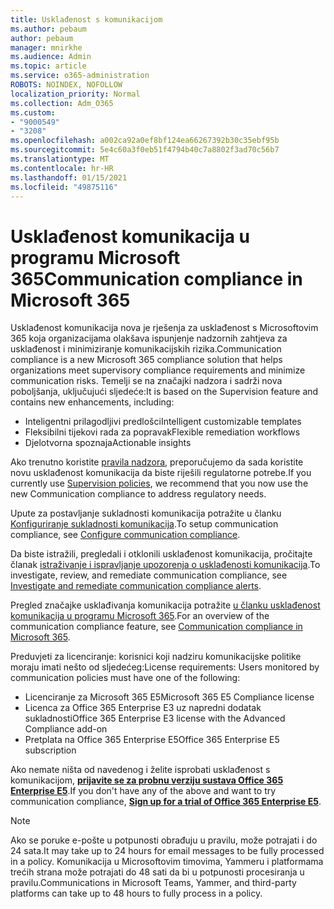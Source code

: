 ```yaml
---
title: Usklađenost s komunikacijom
ms.author: pebaum
author: pebaum
manager: mnirkhe
ms.audience: Admin
ms.topic: article
ms.service: o365-administration
ROBOTS: NOINDEX, NOFOLLOW
localization_priority: Normal
ms.collection: Adm_O365
ms.custom:
- "9000549"
- "3208"
ms.openlocfilehash: a002ca92a0ef8bf124ea66267392b30c35ebf95b
ms.sourcegitcommit: 5e4c60a3f0eb51f4794b40c7a8802f3ad70c56b7
ms.translationtype: MT
ms.contentlocale: hr-HR
ms.lasthandoff: 01/15/2021
ms.locfileid: "49875116"
---
```

# <a name="communication-compliance-in-microsoft-365"></a><span data-ttu-id="35ab9-102">Usklađenost komunikacija u programu Microsoft 365</span><span class="sxs-lookup"><span data-stu-id="35ab9-102">Communication compliance in Microsoft 365</span></span>

<span data-ttu-id="35ab9-103">Usklađenost komunikacija nova je rješenja za usklađenost s Microsoftovim 365 koja organizacijama olakšava ispunjenje nadzornih zahtjeva za usklađenost i minimiziranje komunikacijskih rizika.</span><span class="sxs-lookup"><span data-stu-id="35ab9-103">Communication compliance is a new Microsoft 365 compliance solution that helps organizations meet supervisory compliance requirements and minimize communication risks.</span></span> <span data-ttu-id="35ab9-104">Temelji se na značajki nadzora i sadrži nova poboljšanja, uključujući sljedeće:</span><span class="sxs-lookup"><span data-stu-id="35ab9-104">It is based on the Supervision feature and contains new enhancements, including:</span></span>

- <span data-ttu-id="35ab9-105">Inteligentni prilagodljivi predlošci</span><span class="sxs-lookup"><span data-stu-id="35ab9-105">Intelligent customizable templates</span></span>
- <span data-ttu-id="35ab9-106">Fleksibilni tijekovi rada za popravak</span><span class="sxs-lookup"><span data-stu-id="35ab9-106">Flexible remediation workflows</span></span>
- <span data-ttu-id="35ab9-107">Djelotvorna spoznaja</span><span class="sxs-lookup"><span data-stu-id="35ab9-107">Actionable insights</span></span>

<span data-ttu-id="35ab9-108">Ako trenutno koristite [pravila nadzora](https://docs.microsoft.com/microsoft-365/compliance/supervision-policies), preporučujemo da sada koristite novu usklađenost komunikacija da biste riješili regulatorne potrebe.</span><span class="sxs-lookup"><span data-stu-id="35ab9-108">If you currently use [Supervision policies](https://docs.microsoft.com/microsoft-365/compliance/supervision-policies), we recommend that you now use the new Communication compliance to address regulatory needs.</span></span>

<span data-ttu-id="35ab9-109">Upute za postavljanje sukladnosti komunikacija potražite u članku [Konfiguriranje sukladnosti komunikacija](https://docs.microsoft.com/microsoft-365/compliance/communication-compliance-configure).</span><span class="sxs-lookup"><span data-stu-id="35ab9-109">To setup communication compliance, see [Configure communication compliance](https://docs.microsoft.com/microsoft-365/compliance/communication-compliance-configure).</span></span>

<span data-ttu-id="35ab9-110">Da biste istražili, pregledali i otklonili usklađenost komunikacija, pročitajte članak [istraživanje i ispravljanje upozorenja o usklađenosti komunikacija](https://docs.microsoft.com/microsoft-365/compliance/communication-compliance-investigate-remediate).</span><span class="sxs-lookup"><span data-stu-id="35ab9-110">To investigate, review, and remediate communication compliance, see [Investigate and remediate communication compliance alerts](https://docs.microsoft.com/microsoft-365/compliance/communication-compliance-investigate-remediate).</span></span>

<span data-ttu-id="35ab9-111">Pregled značajke usklađivanja komunikacija potražite [u članku usklađenost komunikacija u programu Microsoft 365](https://docs.microsoft.com/microsoft-365/compliance/communication-compliance).</span><span class="sxs-lookup"><span data-stu-id="35ab9-111">For an overview of the communication compliance feature, see [Communication compliance in Microsoft 365](https://docs.microsoft.com/microsoft-365/compliance/communication-compliance).</span></span>

<span data-ttu-id="35ab9-112">Preduvjeti za licenciranje: korisnici koji nadziru komunikacijske politike moraju imati nešto od sljedećeg:</span><span class="sxs-lookup"><span data-stu-id="35ab9-112">License requirements: Users monitored by communication policies must have one of the following:</span></span>

- <span data-ttu-id="35ab9-113">Licenciranje za Microsoft 365 E5</span><span class="sxs-lookup"><span data-stu-id="35ab9-113">Microsoft 365 E5 Compliance license</span></span>
- <span data-ttu-id="35ab9-114">Licenca za Office 365 Enterprise E3 uz napredni dodatak sukladnosti</span><span class="sxs-lookup"><span data-stu-id="35ab9-114">Office 365 Enterprise E3 license with the Advanced Compliance add-on</span></span>
- <span data-ttu-id="35ab9-115">Pretplata na Office 365 Enterprise E5</span><span class="sxs-lookup"><span data-stu-id="35ab9-115">Office 365 Enterprise E5 subscription</span></span>

<span data-ttu-id="35ab9-116">Ako nemate ništa od navedenog i želite isprobati usklađenost s komunikacijom, **[prijavite se za probnu verziju sustava Office 365 Enterprise E5](https://go.microsoft.com/fwlink/p/?LinkID=698279)**.</span><span class="sxs-lookup"><span data-stu-id="35ab9-116">If you don't have any of the above and want to try communication compliance, **[Sign up for a trial of Office 365 Enterprise E5](https://go.microsoft.com/fwlink/p/?LinkID=698279)**.</span></span>

> [!NOTE]
> <span data-ttu-id="35ab9-117">Ako se poruke e-pošte u potpunosti obrađuju u pravilu, može potrajati i do 24 sata.</span><span class="sxs-lookup"><span data-stu-id="35ab9-117">It may take up to 24 hours for email messages to be fully processed in a policy.</span></span> <span data-ttu-id="35ab9-118">Komunikacija u Microsoftovim timovima, Yammeru i platformama trećih strana može potrajati do 48 sati da bi u potpunosti procesiranja u pravilu.</span><span class="sxs-lookup"><span data-stu-id="35ab9-118">Communications in Microsoft Teams, Yammer, and third-party platforms can take up to 48 hours to fully process in a policy.</span></span>
